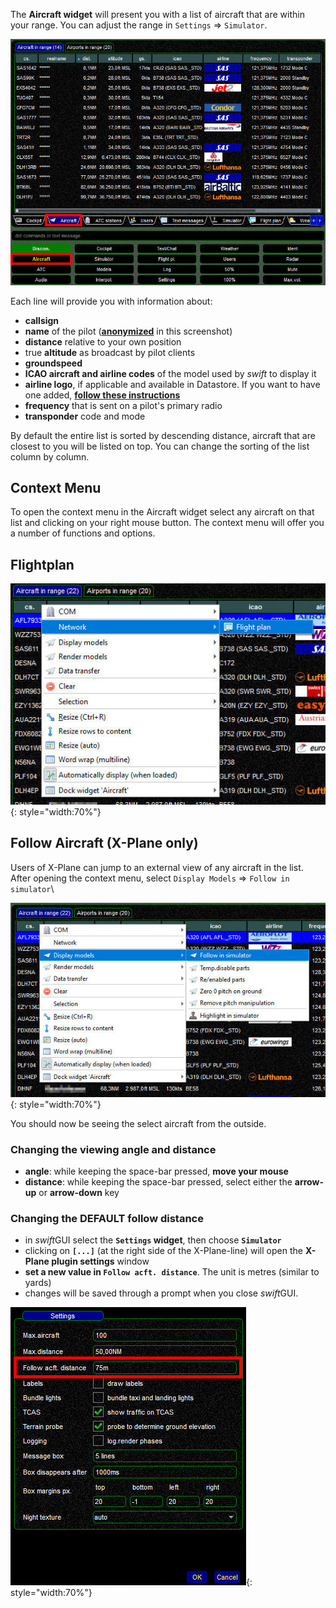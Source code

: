 <!--
    SPDX-FileCopyrightText: Copyright (C) swift Project Community / Contributors
    SPDX-License-Identifier: GFDL-1.3-only
-->

The **Aircraft widget** will present you with a list of aircraft that are within your range.
You can adjust the range in ``Settings`` => ``Simulator``.

![](./../../img/manual_swiftgui_aircraft.jpg)

Each line will provide you with information about:

  * **callsign**
  * **name** of the pilot (**[anonymized](./../flying/incognito_mode.md)** in this screenshot)
  * **distance** relative to your own position
  * true **altitude** as broadcast by pilot clients
  * **groundspeed**
  * **ICAO aircraft and airline codes** of the model used by *swift* to display it
  * **airline logo**, if applicable and available in Datastore.
    If you want to have one added, **[follow these instructions](./../../home/getting_involved/airline_logos.md)**
  * **frequency** that is sent on a pilot's primary radio
  * **transponder** code and mode

By default the entire list is sorted by descending distance, aircraft that are closest to you will be listed on top.
You can change the sorting of the list column by column.

## Context Menu
To open the context menu in the Aircraft widget select any aircraft on that list and clicking on your right mouse button.
The context menu will offer you a number of functions and options.

## Flightplan

![](./../../img/manual_swiftgui_aircraft_flightplan.jpg){: style="width:70%"}

## Follow Aircraft (X-Plane only)
Users of X-Plane can jump to an external view of any aircraft in the list.
After opening the context menu, select ``Display Models`` => ``Follow in simulator``\\

![](./../../img/manual_swiftgui_aircraft_follow.jpg){: style="width:70%"}

You should now be seeing the select aircraft from the outside.

### Changing the viewing angle and distance

* **angle**: while keeping the space-bar pressed, **move your mouse**
* **distance**: while keeping the space-bar pressed, select either the **arrow-up** or **arrow-down** key

### Changing the DEFAULT follow distance

* in *swift*GUI select the **``Settings`` widget**, then choose **``Simulator``**
* clicking on **``[...]``** (at the right side of the X-Plane-line) will open the **X-Plane plugin settings** window
* **set a new value in ``Follow acft. distance``**.
  The unit is metres (similar to yards)
* changes will be saved through a prompt when you close *swift*GUI.

![](./../../img/manual_swiftgui_aircraft_followdistance.jpg){: style="width:70%"}
